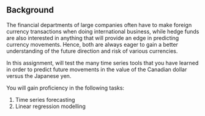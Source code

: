 ## Background

The financial departments of large companies often have to make foreign currency transactions when doing international business, while hedge funds are also interested in anything that will provide an edge in predicting currency movements. Hence, both are always eager to gain a better understanding of the future direction and risk of various currencies. 

In this assignment, will test the many time series tools that you have learned in order to predict future movements in the value of the Canadian dollar versus the Japanese yen.

You will gain proficiency in the following tasks:

1. Time series forecasting
2. Linear regression modelling
